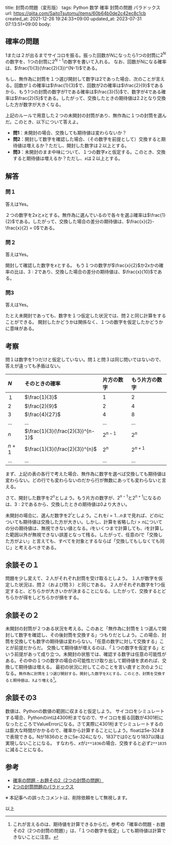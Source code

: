 title: 封筒の問題（変形版）
tags: Python 数学 確率 封筒の問題 パラドックス
url: https://qiita.com/SaitoTsutomu/items/60b64b0de2c42ec8c1cb
created_at: 2021-12-26 19:24:33+09:00
updated_at: 2023-07-31 07:13:51+09:00
body:

## 確率の問題

1または２が出るまでサイコロを振る。振った回数が$N$になったら1つの封筒に$2^N$の数字を、1つの封筒に$2^{N-1}$の数字を書いて入れる。
なお、回数が$N$になる確率は、$\frac{1}{3}(\frac{2}{3})^{N-1}$である。

もし、無作為に封筒を１つ選び開封して数字は2であった場合、次のことが言える。回数が１の確率は$\frac{1}{3}$で、回数が2の確率は$\frac{2}{9}$であるから、もう1つの封筒の数字が1である確率は$\frac{3}{5}$で、数字が4である確率は$\frac{2}{5}$である。したがって、交換したときの期待値は2.2となり交換した方が数字が大きくなる。

上記のルールで用意した２つの未開封の封筒があり、無作為に１つの封筒を選んだ。このとき、以下について答えよ。

- **問1**：未開封の場合、交換しても期待値は変わらないか？
- **問2**：開封して数字を確認した場合、（その数字を前提として）交換すると期待値は増えるか？ただし、開封した数字は２以上とする。
- **問3**：未開封のまま中味について、１つの数字$x$と仮定する。このとき、交換すると期待値は増えるか？ただし、$x$は２以上とする。

## 解答

### 問１

答えはYes。

２つの数字を$2x$と$x$とする。無作為に選んでいるので各々を選ぶ確率は$\frac{1}{2}$である。したがって、交換した場合の差分の期待値は、$\frac{x}{2}-\frac{x}{2} = 0$である。

### 問２

答えはYes。

開封して確認した数字を$x$とする。
もう１つの数字が$\frac{x}{2}$か$2x$かの確率の比は、$3:2$であり、交換した場合の差分の期待値は、$\frac{x}{10}$である。

### 問3

答えはYes。

たとえ未開封であっても、数字を１つ仮定した状況では、問２と同じ計算をすることができる。
開封したかどうかは関係なく、１つの数字を仮定したかどうかに意味がある。

## 考察

問１は数字を1つだけと仮定していない。問１と問３は同じ問いではないので、答えが違っても矛盾はない。

$N$ | そのときの確率 | 片方の数字 | もう片方の数字 |
| :-- | :-- | :-- | :-- |
１ | $\frac{1}{3}$ | 1 | 2 |
2 | $\frac{2}{9}$ | 2 | 4 |
3 | $\frac{4}{27}$ | 4 | 8 |
... | ... | ... | ... |
$n$ | $\frac{1}{3}(\frac{2}{3})^{n-1}$ | $2^{n-1}$ | $2^n$ |
$n + 1$ | $\frac{1}{3}(\frac{2}{3})^{n}$ | $2^{n}$ | $2^{n+1}$ |
... | ... | ... | ... |

まず、上記の表の各行で考えた場合、無作為に数字を選べば交換しても期待値は変わらない。どの行でも変わらないのだから行が無数にあっても変わらないと言える。

さて、開封した数字を$2^n$としよう。もう片方の数字が、$2^{n-1}$と$2^{n+1}$になるのは、$3 : 2$であるから、交換したときの期待値は0より大きい。

未開封の場合に、選んだ数字を$2^i$としよう。これを$i = 1 ... n$まで見れば、どの$i$についても期待値は交換した方が大きい。しかし、計算を省略した$i > n$についての分の期待値は、無視できない値となる。$i$をいくつまで計算しても、$i$を計算した範囲以外が無視できない誤差となって残る。したがって、任意の$i$で「交換した方がよい」と言えても、すべてを対象とするならば「交換してもしなくても同じ」と考えるべきである。

## 余談その１

問題を少し変えて、２人がそれぞれ封筒を受け取るとしよう。
１人が数字を仮定した状況は、問２（および問３）と同じである。
２人がそれぞれ数字を1つ仮定すると、どちらかが大きいかが決まることになる。したがって、交換するとどちらかが得をしどちらかが損をする。

## 余談その２

未開封の封筒が２つある状況を考える。このあと「無作為に封筒を１つ選んで開封して数字を確認し、その後封筒を交換する」つもりだとしよう。この場合、封筒を交換しても数字の期待値は変わらない。「任意の数字に対して交換する」ことが前提だからだ。
交換して期待値が増えるのは、「１つの数字を仮定する」という前提があって成り立つ。未開封の状態では、確認する数字は任意の可能性がある。その中の１つの数字の場合の可能性だけ取り出して期待値を求めれば、交換して期待値は増える。
最初の状況に対してこのことを言い直すと次のようになる。`無作為に封筒を１つ選び開封する。開封した数字をXとする。このとき、封筒を交換すると期待値は、Xより増える`[^1]。

[^1]: これが言えるのは、期待値を計算できるからだ。参考の「確率の問題 - お題その2（2つの封筒の問題）」は、「１つの数字を仮定」しても期待値は計算できないことに注意。

## 余談その3

数値は、Pythonの数値の範囲に収まると仮定しよう。
サイコロをシミュレートする場合、Pythonのintは4300桁までなので、サイコロを振る回数が4301桁になったところでValueErrorになる。さて実際に4301桁までシミュレートするのは膨大な時間がかかるので、確率から計算することにしよう。floatは5e-324まで表現できる。Nが1836のときに5e-324になり、1837では0となり1837以降は実現しないことになる。
すなわち、$x$が`2**1836`の場合、交換すると必ず`2**1835`に減ることになる。

## 参考

- [確率の問題 - お題その2（2つの封筒の問題）](https://qiita.com/SaitoTsutomu/items/9784e4451d6d510dbfbb#mag-%E3%81%8A%E9%A1%8C%E3%81%9D%E3%81%AE22%E3%81%A4%E3%81%AE%E5%B0%81%E7%AD%92%E3%81%AE%E5%95%8F%E9%A1%8C)
- [2つの封筒問題のパラドックス](https://qiita.com/SaitoTsutomu/items/63885dec1cca99acb7bb)

※ 本記事への誤ったコメントは、削除依頼をして無視します。

以上

